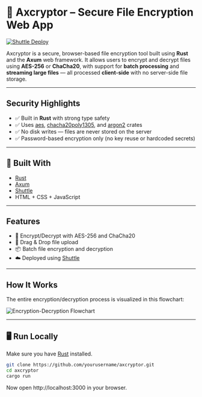 # 🔐 Axcryptor – Secure File Encryption Web App

[![Shuttle Deploy](https://img.shields.io/badge/deployed%20on-shuttle-blue.svg)](https://axcryptor-y3ua.shuttle.app/)

Axcryptor is a secure, browser-based file encryption tool built using **Rust** and the **Axum** web framework. It allows users to encrypt and decrypt files using **AES-256** or **ChaCha20**, with support for **batch processing** and **streaming large files** — all processed **client-side** with no server-side file storage.

---

## Security Highlights

- ✅ Built in **Rust** with strong type safety
- ✅ Uses [aes](https://docs.rs/aes), [chacha20poly1305](https://docs.rs/chacha20poly1305), and [argon2](https://docs.rs/argon2) crates
- ✅ No disk writes — files are never stored on the server
- ✅ Password-based encryption only (no key reuse or hardcoded secrets)

---

## 🧰 Built With

- [Rust](https://www.rust-lang.org/)
- [Axum](https://docs.rs/axum)
- [Shuttle](https://www.shuttle.rs)
- HTML + CSS + JavaScript

--- 

## Features

- 🔐 Encrypt/Decrypt with AES-256 and ChaCha20
- 📂 Drag & Drop file upload
- 📦 Batch file encryption and decryption
- ☁️ Deployed using [Shuttle](https://axcryptor-y3ua.shuttle.app/)

---

## How It Works

The entire encryption/decryption process is visualized in this flowchart:

![Encryption-Decryption Flowchart](static/screens/flowchart.png)

---

## 🖥️ Run Locally

Make sure you have [Rust](https://www.rust-lang.org/tools/install) installed.

```bash
git clone https://github.com/yourusername/axcryptor.git
cd axcryptor
cargo run
```
Now open http://localhost:3000 in your browser.

